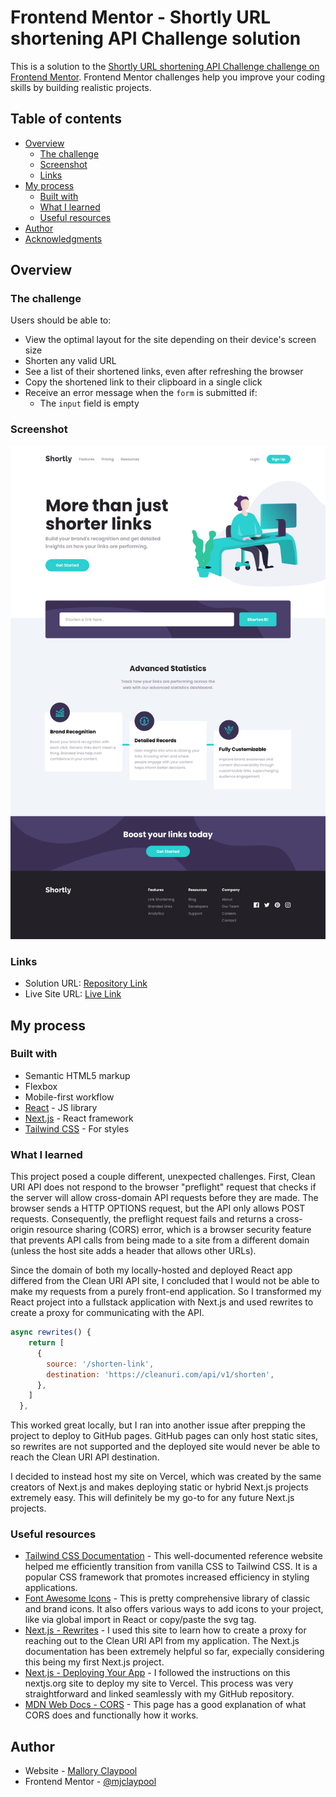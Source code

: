 # Frontend Mentor - Shortly URL shortening API Challenge solution

This is a solution to the [Shortly URL shortening API Challenge challenge on Frontend Mentor](https://www.frontendmentor.io/challenges/url-shortening-api-landing-page-2ce3ob-G). Frontend Mentor challenges help you improve your coding skills by building realistic projects.

## Table of contents

- [Overview](#overview)
  - [The challenge](#the-challenge)
  - [Screenshot](#screenshot)
  - [Links](#links)
- [My process](#my-process)
  - [Built with](#built-with)
  - [What I learned](#what-I-learned)
  - [Useful resources](#useful-resources)
- [Author](#author)
- [Acknowledgments](#acknowledgments)

## Overview

### The challenge

Users should be able to:

- View the optimal layout for the site depending on their device's screen size
- Shorten any valid URL
- See a list of their shortened links, even after refreshing the browser
- Copy the shortened link to their clipboard in a single click
- Receive an error message when the `form` is submitted if:
  - The `input` field is empty

### Screenshot

![](./design/Solution-Shortly-Homepage.png)

### Links

- Solution URL: [Repository Link](https://github.com/mjclaypool/Shortly-Landing-Page)
- Live Site URL: [Live Link](https://shortly-landing-page-swart.vercel.app/)

## My process

### Built with

- Semantic HTML5 markup
- Flexbox
- Mobile-first workflow
- [React](https://reactjs.org/) - JS library
- [Next.js](https://nextjs.org/) - React framework
- [Tailwind CSS](https://tailwindcss.com/) - For styles

### What I learned
This project posed a couple different, unexpected challenges. First, Clean URI API does not respond to the browser "preflight" request that checks if the server will allow cross-domain API requests before they are made. The browser sends a HTTP OPTIONS request, but the API only allows POST requests. Consequently, the preflight request fails and returns a cross-origin resource sharing (CORS) error, which is a browser security feature that prevents API calls from being made to a site from a different domain (unless the host site adds a header that allows other URLs).

Since the domain of both my locally-hosted and deployed React app differed from the Clean URI API site, I concluded that I would not be able to make my requests from a purely front-end application. So I transformed my React project into a fullstack application with Next.js and used rewrites to create a proxy for communicating with the API.

```js
async rewrites() {
    return [
      {
        source: '/shorten-link',
        destination: 'https://cleanuri.com/api/v1/shorten',
      },
    ]
  },
```

This worked great locally, but I ran into another issue after prepping the project to deploy to GitHub pages. GitHub pages can only host static sites, so rewrites are not supported and the deployed site would never be able to reach the Clean URI API destination.

I decided to instead host my site on Vercel, which was created by the same creators of Next.js and makes deploying static or hybrid Next.js projects extremely easy. This will definitely be my go-to for any future Next.js projects.

### Useful resources

- [Tailwind CSS Documentation](https://tailwindcss.com/docs/installation) - This well-documented reference website helped me efficiently transition from vanilla CSS to Tailwind CSS. It is a popular CSS framework that promotes increased efficiency in styling applications.
- [Font Awesome Icons](https://fontawesome.com/icons) - This is pretty comprehensive library of classic and brand icons. It also offers various ways to add icons to your project, like via global import in React or copy/paste the svg tag.
- [Next.js - Rewrites](https://nextjs.org/docs/pages/api-reference/next-config-js/rewrites) - I used this site to learn how to create a proxy for reaching out to the Clean URI API from my application. The Next.js documentation has been extremely helpful so far, expecially considering this being my first Next.js project.
- [Next.js - Deploying Your App](https://nextjs.org/learn-pages-router/basics/deploying-nextjs-app/deploy) - I followed the instructions on this nextjs.org site to deploy my site to Vercel. This process was very straightforward and linked seamlessly with my GitHub repository.
- [MDN Web Docs - CORS](https://developer.mozilla.org/en-US/docs/Web/HTTP/CORS) - This page has a good explanation of what CORS does and functionally how it works.

## Author

- Website - [Mallory Claypool](https://mjclaypool.github.io/Personal-Portfolio/)
- Frontend Mentor - [@mjclaypool](https://www.frontendmentor.io/profile/mjclaypool)